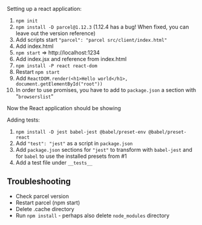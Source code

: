 
Setting up a react application:

1. `npm init`
2. `npm install -D parcel@1.12.3` (1.12.4 has a bug! When fixed, you can leave out the version reference)
3. Add scripts start `"parcel": "parcel src/client/index.html"`
4. Add index.html
5. `npm start` => http://localhost:1234
6. Add index.jsx and reference from index.html
7. `npm install -P react react-dom`
8. Restart `npm start`
9. Add `ReactDOM.render(<h1>Hello world</h1>, document.getElementById("root"))`
10. In order to use promises, you have to add to `package.json` a section with "`browserslist`"

Now the React application should be showing

Adding tests:

1. `npm install -D jest babel-jest @babel/preset-env @babel/preset-react`
2. Add `"test": "jest"` as a script in `package.json`
3. Add `package.json` sections for `"jest"` to transform with `babel-jest` and for `babel` to use the installed presets from #1
4. Add a test file under `__tests__`


## Troubleshooting

* Check parcel version
* Restart parcel (npm start)
* Delete .cache directory
* Run `npm install` - perhaps also delete `node_modules` directory


